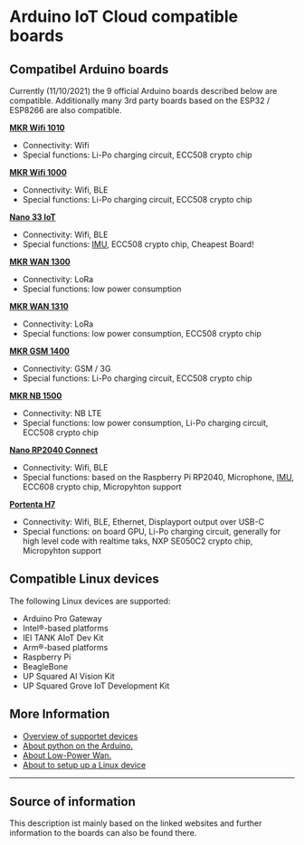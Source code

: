 # Arduino IoT Cloud compatible boards

## Compatibel Arduino boards

Currently (11/10/2021) the 9 official Arduino boards described below are compatible. Additionally many 3rd party boards based on the ESP32 / ESP8266 are also compatible.

**[MKR Wifi 1010](https://store.arduino.cc/products/arduino-mkr1000-wifi?_gl=1%2Aot1d9z%2A_ga%2AMTMxNDE3NTMxNi4xNjMyNzQzOTk1%2A_ga_NEXN8H46L5%2AMTYzMzk3MjMzNy4xNS4xLjE2MzM5NzQ2MjcuMA..)**

- Connectivity: Wifi
- Special functions:  Li-Po charging circuit,  ECC508 crypto chip

**[MKR Wifi 1000](https://store.arduino.cc/products/arduino-mkr-wifi-1010?_gl=1%2Aot1d9z%2A_ga%2AMTMxNDE3NTMxNi4xNjMyNzQzOTk1%2A_ga_NEXN8H46L5%2AMTYzMzk3MjMzNy4xNS4xLjE2MzM5NzQ2MjcuMA..)**

- Connectivity: Wifi, BLE
- Special functions:  Li-Po charging circuit,  ECC508 crypto chip

**[Nano 33 IoT](https://store.arduino.cc/products/arduino-nano-rp2040-connect?_gl=1%2Aot1d9z%2A_ga%2AMTMxNDE3NTMxNi4xNjMyNzQzOTk1%2A_ga_NEXN8H46L5%2AMTYzMzk3MjMzNy4xNS4xLjE2MzM5NzQ2MjcuMA..)**

- Connectivity: Wifi, BLE
- Special functions: [IMU](https://en.wikipedia.org/wiki/Inertial_measurement_unit), ECC508 crypto chip, Cheapest Board!

**[MKR WAN 1300](https://store.arduino.cc/products/arduino-mkr-wan-1300-lora-connectivity?_gl=1%2Aot1d9z%2A_ga%2AMTMxNDE3NTMxNi4xNjMyNzQzOTk1%2A_ga_NEXN8H46L5%2AMTYzMzk3MjMzNy4xNS4xLjE2MzM5NzQ2MjcuMA..)**

- Connectivity: LoRa
- Special functions:  low power consumption

**[MKR WAN 1310](https://store.arduino.cc/products/arduino-mkr-wan-1310?_gl=1%2Aot1d9z%2A_ga%2AMTMxNDE3NTMxNi4xNjMyNzQzOTk1%2A_ga_NEXN8H46L5%2AMTYzMzk3MjMzNy4xNS4xLjE2MzM5NzQ2MjcuMA..)**

- Connectivity: LoRa
- Special functions:  low power consumption, ECC508 crypto chip

**[MKR GSM 1400](https://store.arduino.cc/products/arduino-mkr-gsm-1400?_gl=1%2Aot1d9z%2A_ga%2AMTMxNDE3NTMxNi4xNjMyNzQzOTk1%2A_ga_NEXN8H46L5%2AMTYzMzk3MjMzNy4xNS4xLjE2MzM5NzQ2MjcuMA..)**

- Connectivity: GSM / 3G 
- Special functions: Li-Po charging circuit, ECC508 crypto chip

**[MKR NB 1500](https://store.arduino.cc/products/arduino-mkr-nb-1500?_gl=1%2Aot1d9z%2A_ga%2AMTMxNDE3NTMxNi4xNjMyNzQzOTk1%2A_ga_NEXN8H46L5%2AMTYzMzk3MjMzNy4xNS4xLjE2MzM5NzQ2MjcuMA..)**

- Connectivity: NB LTE
- Special functions: low power consumption, Li-Po charging circuit, ECC508 crypto chip

**[Nano RP2040 Connect](https://store.arduino.cc/products/arduino-nano-33-iot?_gl=1%2Aot1d9z%2A_ga%2AMTMxNDE3NTMxNi4xNjMyNzQzOTk1%2A_ga_NEXN8H46L5%2AMTYzMzk3MjMzNy4xNS4xLjE2MzM5NzQ2MjcuMA..)**

- Connectivity: Wifi, BLE
- Special functions: based on the Raspberry Pi RP2040, Microphone, [IMU](https://en.wikipedia.org/wiki/Inertial_measurement_unit), ECC608 crypto chip, Micropyhton support

**[Portenta H7](https://store.arduino.cc/products/portenta-h7?_gl=1%2Aot1d9z%2A_ga%2AMTMxNDE3NTMxNi4xNjMyNzQzOTk1%2A_ga_NEXN8H46L5%2AMTYzMzk3MjMzNy4xNS4xLjE2MzM5NzQ2MjcuMA..)**

- Connectivity: Wifi, BLE, Ethernet, Displayport output over USB-C
- Special functions: on board GPU, Li-Po charging circuit, generally for high level code with realtime taks, NXP SE050C2 crypto chip,  Micropyhton support

## Compatible Linux devices
The following Linux devices are supported:

- Arduino Pro Gateway
- Intel®-based platforms
- IEI TANK AIoT Dev Kit
- Arm®-based platforms
- Raspberry Pi
- BeagleBone
- UP Squared AI Vision Kit
- UP Squared Grove IoT Development Kit

## More Information
- [Overview of supportet devices](https://create.arduino.cc/getting-started/?_gl=1*13am49e*_ga*MTU5MDA3NTE2MS4xNjE3MTk5MTMw*_ga_NEXN8H46L5*MTYzNDEyNDk3Ny4xNS4xLjE2MzQxMjU3MTEuMA..#cloud-devices)
- [About python on the Arduino.](https://docs.arduino.cc/foundations/python/arduino-and-python)
- [About Low-Power Wan.](https://docs.arduino.cc/foundations/wireless/low-power-wide-area-networks-101)
- [About to setup up a Linux device](https://create.arduino.cc/getting-started/?_gl=1*13am49e*_ga*MTU5MDA3NTE2MS4xNjE3MTk5MTMw*_ga_NEXN8H46L5*MTYzNDEyNDk3Ny4xNS4xLjE2MzQxMjU3MTEuMA..#cloud-devices)

---
## Source of information
This description ist mainly based on the linked websites and further information to the boards can also be found there.